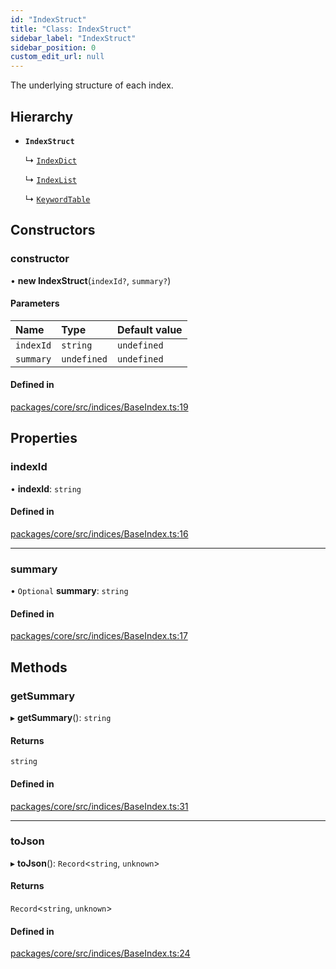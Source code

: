 ```yaml
---
id: "IndexStruct"
title: "Class: IndexStruct"
sidebar_label: "IndexStruct"
sidebar_position: 0
custom_edit_url: null
---
```


The underlying structure of each index.

## Hierarchy

- **`IndexStruct`**

  ↳ [`IndexDict`](IndexDict.md)

  ↳ [`IndexList`](IndexList.md)

  ↳ [`KeywordTable`](KeywordTable.md)

## Constructors

### constructor

• **new IndexStruct**(`indexId?`, `summary?`)

#### Parameters

| Name      | Type        | Default value |
| :-------- | :---------- | :------------ |
| `indexId` | `string`    | `undefined`   |
| `summary` | `undefined` | `undefined`   |

#### Defined in

[packages/core/src/indices/BaseIndex.ts:19](https://github.com/run-llama/LlamaIndexTS/blob/3552de1/packages/core/src/indices/BaseIndex.ts#L19)

## Properties

### indexId

• **indexId**: `string`

#### Defined in

[packages/core/src/indices/BaseIndex.ts:16](https://github.com/run-llama/LlamaIndexTS/blob/3552de1/packages/core/src/indices/BaseIndex.ts#L16)

---

### summary

• `Optional` **summary**: `string`

#### Defined in

[packages/core/src/indices/BaseIndex.ts:17](https://github.com/run-llama/LlamaIndexTS/blob/3552de1/packages/core/src/indices/BaseIndex.ts#L17)

## Methods

### getSummary

▸ **getSummary**(): `string`

#### Returns

`string`

#### Defined in

[packages/core/src/indices/BaseIndex.ts:31](https://github.com/run-llama/LlamaIndexTS/blob/3552de1/packages/core/src/indices/BaseIndex.ts#L31)

---

### toJson

▸ **toJson**(): `Record`<`string`, `unknown`\>

#### Returns

`Record`<`string`, `unknown`\>

#### Defined in

[packages/core/src/indices/BaseIndex.ts:24](https://github.com/run-llama/LlamaIndexTS/blob/3552de1/packages/core/src/indices/BaseIndex.ts#L24)
